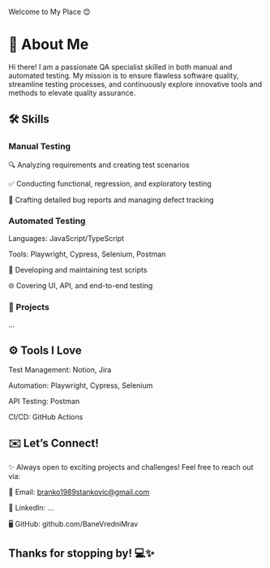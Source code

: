Welcome to My Place 😊



# 🌟 About Me

Hi there! I am a passionate QA specialist skilled in both manual and automated testing. My mission is to ensure flawless software quality, streamline testing processes, and continuously explore innovative tools and methods to elevate quality assurance.

## 🛠️ Skills

### Manual Testing

🔍 Analyzing requirements and creating test scenarios

✅ Conducting functional, regression, and exploratory testing

🐞 Crafting detailed bug reports and managing defect tracking

### Automated Testing

Languages: JavaScript/TypeScript

Tools: Playwright, Cypress, Selenium, Postman

🤖 Developing and maintaining test scripts

🌐 Covering UI, API, and end-to-end testing

### 🚀 Projects

...

## ⚙️ Tools I Love

Test Management: Notion, Jira

Automation: Playwright, Cypress, Selenium

API Testing: Postman

CI/CD: GitHub Actions

## ✉️ Let’s Connect!

✨ Always open to exciting projects and challenges! Feel free to reach out via:

📧 Email: branko1989stankovic@gmail.com

💼 LinkedIn: ...

🖥️ GitHub: github.com/BaneVredniMrav

## Thanks for stopping by! 💻✨

